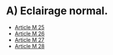 # A) Eclairage normal.

- [Article M 25](article-m-25.md)
- [Article M 26](article-m-26.md)
- [Article M 27](article-m-27.md)
- [Article M 28](article-m-28.md)
